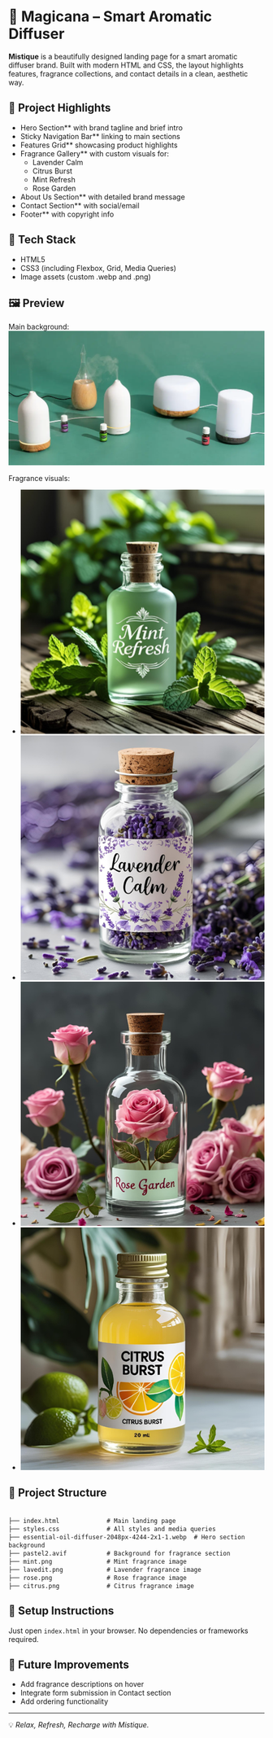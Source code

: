 
# 🌿 Magicana – Smart Aromatic Diffuser

**Mistique** is a beautifully designed landing page for a smart aromatic diffuser brand. Built with modern HTML and CSS, the layout highlights features, fragrance collections, and contact details in a clean, aesthetic way.

## 🚀 Project Highlights

- Hero Section** with brand tagline and brief intro
- Sticky Navigation Bar** linking to main sections
- Features Grid** showcasing product highlights
- Fragrance Gallery** with custom visuals for:
  - Lavender Calm
  - Citrus Burst
  - Mint Refresh
  - Rose Garden
- About Us Section** with detailed brand message
- Contact Section** with social/email
- Footer** with copyright info

## 🧩 Tech Stack

- HTML5
- CSS3 (including Flexbox, Grid, Media Queries)
- Image assets (custom .webp and .png)

## 🖼 Preview

Main background:  
![Diffuser](essential-oil-diffuser-2048px-4244-2x1-1.webp)

Fragrance visuals:  
- ![Mint](mint.png)
- ![Lavender](lavedit.png)
- ![Rose](rose.png)
- ![Citrus](citrus.png)

## 📁 Project Structure

```

├── index.html             # Main landing page
├── styles.css             # All styles and media queries
├── essential-oil-diffuser-2048px-4244-2x1-1.webp  # Hero section background
├── pastel2.avif           # Background for fragrance section
├── mint.png               # Mint fragrance image
├── lavedit.png            # Lavender fragrance image
├── rose.png               # Rose fragrance image
├── citrus.png             # Citrus fragrance image

```

## 📝 Setup Instructions

Just open `index.html` in your browser. No dependencies or frameworks required.

## 📌 Future Improvements

- Add fragrance descriptions on hover
- Integrate form submission in Contact section
- Add ordering functionality

---

💡 _Relax, Refresh, Recharge with Mistique._
```

